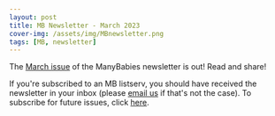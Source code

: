 ```yaml
---
layout: post
title: MB Newsletter - March 2023
cover-img: /assets/img/MBnewsletter.png
tags: [MB, newsletter]
---
```


The [March issue](https://mailchi.mp/e1481ae69b82/mb-newsletter-mar2023) of the ManyBabies newsletter is out! Read and share!

If you're subscribed to an MB listserv, you should have received the newsletter in your inbox (please [email us](mailto:contact@manybabies.org) if that's not the case). To subscribe for future issues, click [here](https://t.co/7zxifYO7qN?amp=1).